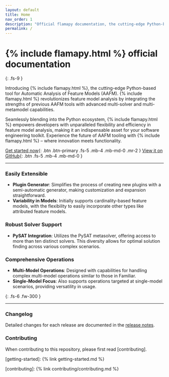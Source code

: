 ```yaml
---
layout: default
title: Home
nav_order: 1
description: "Official flamapy documentation, the cutting-edge Python-based tool for Automatic Analysis of Feature Models (AAFM)."
permalink: /
---
```



# {% include flamapy.html %} official documentation
{: .fs-9 }

Introducing {% include flamapy.html %}, the cutting-edge Python-based tool for Automatic Analysis of Feature Models (AAFM). {% include flamapy.html %} revolutionizes feature model analysis by integrating the strengths of previous AAFM tools with advanced multi-solver and multi-metamodel capabilities. 

Seamlessly blending into the Python ecosystem, {% include flamapy.html %} empowers developers with unparalleled flexibility and efficiency in feature model analysis, making it an indispensable asset for your software engineering toolkit. Experience the future of AAFM tooling with {% include flamapy.html %} – where innovation meets functionality.

[Get started now](getting-started){: .btn .btn-primary .fs-5 .mb-4 .mb-md-0 .mr-2 }
[View it on GitHub][flamapy repo]{: .btn .fs-5 .mb-4 .mb-md-0 }

---

### <i class="fa-solid fa-arrow-right"></i> Easily Extensible


* **Plugin Generator**: Simplifies the process of creating new plugins with a semi-automatic generator, making customization and expansion straightforward.
* **Variability in Models**: Initially supports cardinality-based feature models, with the flexibility to easily incorporate other types like attributed feature models.

### <i class="fa-solid fa-life-ring"></i> Robust Solver Support

* **PySAT Integration**: Utilizes the PySAT metasolver, offering access to more than ten distinct solvers. This diversity allows for optimal solution finding across various complex scenarios.

### <i class="fa-brands fa-searchengin"></i> Comprehensive Operations

* **Multi-Model Operations**: Designed with capabilities for handling complex multi-model operations similar to those in Familiar.
* **Single-Model Focus**: Also supports operations targeted at single-model scenarios, providing versatility in usage.

{: .fs-6 .fw-300 }



---

### Changelog

Detailed changes for each release are documented in the [release notes].

### Contributing

When contributing to this repository, please first read [contributing].

[^1]: The [source file for this page] uses all three markup languages.

[^2]: [It can take up to 10 minutes for changes to your site to publish after you push the changes to GitHub](https://docs.github.com/en/pages/setting-up-a-github-pages-site-with-jekyll/creating-a-github-pages-site-with-jekyll#creating-your-site).

[Jekyll]: https://jekyllrb.com
[Markdown]: https://daringfireball.net/projects/markdown/
[Liquid]: https://github.com/Shopify/liquid/wiki
[Front matter]: https://jekyllrb.com/front-matter/
[Jekyll configuration]: https://jekyllrb.com/configuration/
[source file for this page]: https://github.com/just-the-docs/just-the-docs/blob/main/index.md
[Just the Docs Template]: https://just-the-docs.github.io/just-the-docs-template/
[Just the Docs]: https://just-the-docs.com
[flamapy repo]: https://github.com/flamapy/
[Just the Docs README]: https://github.com/just-the-docs/just-the-docs/blob/main/README.md
[GitHub Pages]: https://pages.github.com/
[Template README]: https://github.com/just-the-docs/just-the-docs-template/blob/main/README.md
[GitHub Pages / Actions workflow]: https://github.blog/changelog/2022-07-27-github-pages-custom-github-actions-workflows-beta/

[use the template]: https://github.com/just-the-docs/just-the-docs-template/generate

[getting-started]: {% link getting-started.md %}

[release notes]: https://github.com/flamapy/core/releases

[contributing]: {%  link contributing/contributing.md %}